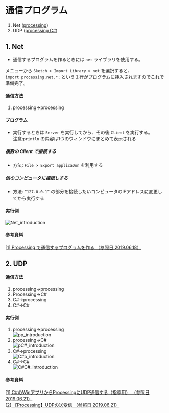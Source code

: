 # 通信プログラム
1. Net ([processing](https://github.com/SkyoKen/Net_Termianl/tree/master/Net))
2. UDP ([processing](https://github.com/SkyoKen/Net_Termianl/tree/master/UDP/Processing),[C#](https://github.com/SkyoKen/Net_Termianl/tree/master/UDP/C#))

## 1. Net

* 通信するプログラムを作るときには `net` ライブラリを使用する。 

メニューから `Sketch > Import Library > net` を選択すると、  
`import processing.net.*;`  という１行がプログラムに挿入されますのでこれで準備完了。  
#### 通信方法
1. processing->processing
 
#### プログラム
* 実行するときは `Server` を実行してから、その後 `Client` を実行する。  
注意:`println` の内容は1つのウィンドウにまとめて表示される
##### 複数の Client で接続する
* 方法: `File > Export applicaDon` を利用する
##### 他のコンピュータに接続しする
* 方法: `“127.0.0.1”` の部分を接続したいコンピュータのIPアドレスに変更してから実行する
#### 実行例
![Net_introduction](https://github.com/SkyoKen/Net_Termianl/tree/master/Net/introduction.png)
#### 参考資料
[[1] Processing で通信するプログラムを作る （参照日 2019.06.18）](http://www2.kobe-u.ac.jp/~tnishida/misc/processing-net.html)

## 2. UDP
#### 通信方法
1. processing->processing
2. Processing->C#
2. C#->processing
3. C#->C#
#### 実行例
1. processing->processing  
![pp_introduction](https://github.com/SkyoKen/Net_Termianl/tree/master/UDP/processing->processing.png)
2. processing->C#  
![pC#_introduction](https://github.com/SkyoKen/Net_Termianl/tree/master/UDP/processing->C#.png)
3. C#->processing  
![C#p_introduction](https://github.com/SkyoKen/Net_Termianl/tree/master/UDP/C#->processing.png)
4. C#->C#  
![C#C#_introduction](https://github.com/SkyoKen/Net_Termianl/tree/master/UDP/C#->C#.png)
#### 参考資料
[[1] C#のWinアプリからProcessingにUDP通信する（指導用） （参照日 2019.06.21）](https://memorandums.hatenablog.com/entry/2016/11/08/203610)  
[[2] 【Processing】UDPの送受信 （参照日 2019.06.21）](https://qiita.com/GoshikiNiji/items/b716ed113b83856f5231)
